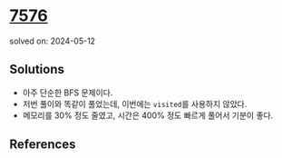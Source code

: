 # [7576](https://www.acmicpc.net/problem/7576)
solved on: 2024-05-12

## Solutions

- 아주 단순한 BFS 문제이다.
- 저번 풀이와 똑같이 풀었는데, 이번에는 `visited`를 사용하지 않았다.
- 메모리를 30% 정도 줄였고, 시간은 400% 정도 빠르게 풀어서 기분이 좋다.

## References
